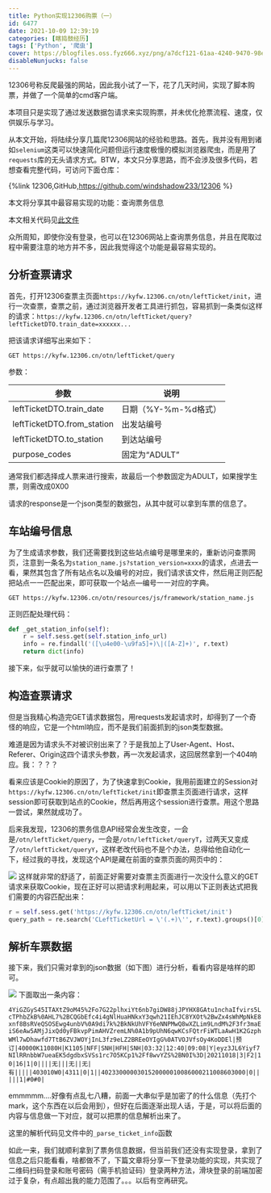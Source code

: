 ```yaml
---
title: Python实现12306购票（一）
id: 6477
date: 2021-10-09 12:39:19
categories: [瞎捣鼓经历]
tags: ['Python', '爬虫']
cover: https://blogfiles.oss.fyz666.xyz/png/a7dcf121-61aa-4240-9470-98e75d34194b.png
disableNunjucks: false
---
```


12306号称反爬最强的网站，因此我小试了一下，花了几天时间，实现了脚本购票，并做了一个简单的cmd客户端。

本项目只是实现了通过发送数据包请求来实现购票，并未优化抢票流程、速度，仅供娱乐与学习。

从本文开始，将陆续分享几篇爬12306网站的经验和思路。首先，我并没有用到诸如`selenium`这类可以快速简化问题但运行速度极慢的模拟浏览器爬虫，而是用了`requests`库的无头请求方式。BTW，本文只分享思路，而不会涉及很多代码，若想查看完整代码，可访问下面仓库：

{%link 12306,GitHub,https://github.com/windshadow233/12306 %}


本文将分享其中最容易实现的功能：查询票务信息


本文相关代码见[此文件](https://github.com/windshadow233/12306/blob/main/bot/tickets.py)


众所周知，即使你没有登录，也可以在12306网站上查询票务信息，并且在爬取过程中需要注意的地方并不多，因此我觉得这个功能是最容易实现的。

## 分析查票请求


首先，打开12306查票主页面`https://kyfw.12306.cn/otn/leftTicket/init`，进行一次查票，查票之前，通过浏览器开发者工具进行抓包，容易抓到一条类似这样的请求：`https://kyfw.12306.cn/otn/leftTicket/query?leftTicketDTO.train_date=xxxxxx...`


把该请求详细写出来如下：


`GET https://kyfw.12306.cn/otn/leftTicket/query`


参数：




| 参数 | 说明 |
| --- | --- |
| leftTicketDTO.train_date | 日期（%Y-%m-%d格式） |
| leftTicketDTO.from_station | 出发站编号 |
| leftTicketDTO.to_station | 到达站编号 |
| purpose_codes | 固定为“ADULT” |



通常我们都选择成人票来进行搜索，故最后一个参数固定为ADULT，如果搜学生票，则需改成0X00

请求的response是一个json类型的数据包，从其中就可以拿到车票的信息了。


## 车站编号信息


为了生成请求参数，我们还需要找到这些站点编号是哪里来的，重新访问查票网页，注意到一条名为`station_name.js?station_version=xxxx`的请求，点进去一看，果然其包含了所有站点名以及编号的对应，我们请求该文件，然后用正则匹配把站点一一匹配出来，即可获取一个站点—编号一一对应的字典。


`GET https://kyfw.12306.cn/otn/resources/js/framework/station_name.js`


正则匹配处理代码：



```python
def _get_station_info(self):
    r = self.sess.get(self.station_info_url)
    info = re.findall('([\u4e00-\u9fa5]+)\|([A-Z]+)', r.text)
    return dict(info)
```

接下来，似乎就可以愉快的进行查票了！


## 构造查票请求


但是当我精心构造完GET请求数据包，用requests发起请求时，却得到了一个奇怪的响应，它是一个html响应，而不是我们前面抓到的json类型数据。


难道是因为请求头不对被识别出来了？于是我加上了User-Agent、Host、Referer、Origin这四个请求头参数，再一次发起请求，这回居然拿到一个404响应。我：？？？


看来应该是Cookie的原因了，为了快速拿到Cookie，我用前面建立的Session对`https://kyfw.12306.cn/otn/leftTicket/init`即查票主页面进行请求，这样session即可获取到站点的Cookie，然后再用这个session进行查票。用这个思路一尝试，果然就成功了。


后来我发现，12306的票务信息API经常会发生改变，一会是`/otn/leftTicket/query`，一会是`/otn/leftTicket/queryT`，过两天又变成了`/otn/leftTicket/queryY`，这样老改代码也不是个办法，总得给他自动化一下，经过我的寻找，发现这个API是藏在前面的查票页面的网页中的：



![](https://blogfiles.oss.fyz666.xyz/png/bd43f9d0-82a5-42e0-b4bc-8b8b1160429f.png)
这样就非常的舒适了，前面正好需要对查票主页面进行一次没什么意义的GET请求来获取Cookie，现在正好可以把请求利用起来，可以用以下正则表达式把我们需要的内容匹配出来：



```python
r = self.sess.get('https://kyfw.12306.cn/otn/leftTicket/init')
query_path = re.search('CLeftTicketUrl = \'(.+)\'', r.text).groups()[0]
```

## 解析车票数据


接下来，我们只需对拿到的json数据（如下图）进行分析，看看内容是啥样的即可。



![](https://blogfiles.oss.fyz666.xyz/png/1ee74e4b-84af-481c-a8a7-621ca2678008.png)
下面取出一条内容：

`4YiGZGyS45ITAXtZ9oM45%2Fo7G22plhxiYt6nb7giDW88jJPYHX8GAtu1nchaIfvirs5LcTPhbZkB%0AHL7%2BCQGbEfc4i4gNlHuaHNkxY3qwh21IEhJC8YXOt%2BwZx4sWhMpNkE8xnf8BsRVeQSOSEwg4unbV%0A9di7k%2BkNkUhVFY6eNNPMwQ8wXZLim9LndM%2F3fr3maEiS6eAw5AMjJixQd0yFBkvpPimAHVZremLN%0A1b9pUhN6qwKCsFQtrFiWTLaAwH1K2GzphWMl7wDhawfd7TtB6ZVJWOYjInL3fz9eLZ2BREeOYIgG%0ATVOJVfsOy4KoDDEl|预订|40000K11080H|K1105|NFF|SNH|HFH|SNH|03:32|12:40|09:08|Y|eyz3JL6Yiyf7NIlRRnbbW7ueaEK5dgdbxSVSs1rc7O5KCp1%2Ff8wvYZS%2BN0I%3D|20211018|3|F2|10|16|1|0||||无|||无||无|有|||||403010W0|4311|0|1||4023300000301520000010086000211008603000|0|||||1|#0#0|`


emmmmm....好像有点乱七八糟，前面一大串似乎是加密了的什么信息（先打个mark，这个东西在以后会用到），但好在后面逐渐出现人话，于是，可以将后面的内容与信息做一下对应，就可以把票的信息解析出来了。


这里的解析代码见文件中的`_parse_ticket_info`函数


如此一来，我们就顺利拿到了票务信息数据，但当前我们还没有实现登录，拿到了信息之后只能看看，啥都做不了，下篇文章将分享一下登录功能的实现，共实现了二维码扫码登录和账号密码（需手机验证码）登录两种方法，滑块登录的前端加密过于复杂，有点超出我的能力范围了。。。以后有空再研究。
